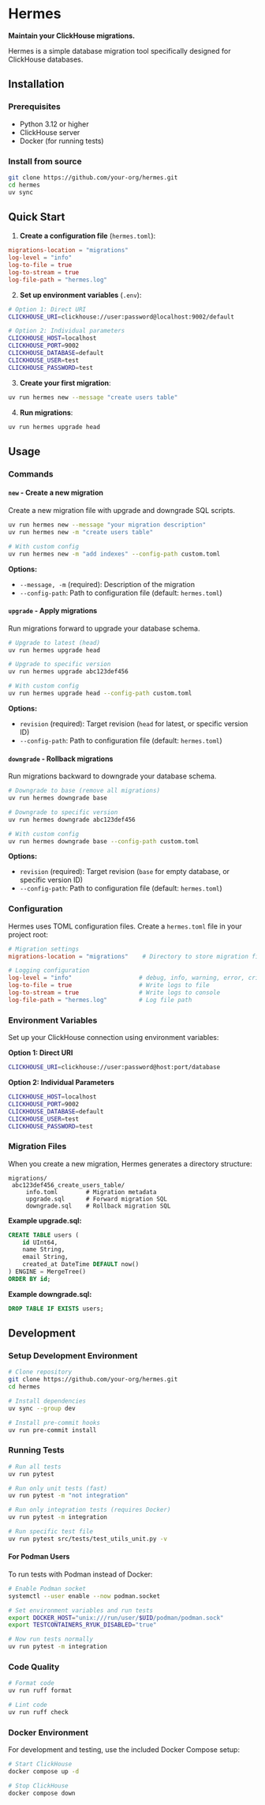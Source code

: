# Hermes

**Maintain your ClickHouse migrations.**

Hermes is a simple database migration tool specifically designed for ClickHouse databases.

## Installation

### Prerequisites

- Python 3.12 or higher
- ClickHouse server
- Docker (for running tests)

### Install from source

```bash
git clone https://github.com/your-org/hermes.git
cd hermes
uv sync
```

## Quick Start

1. **Create a configuration file** (`hermes.toml`):

```toml
migrations-location = "migrations"
log-level = "info"
log-to-file = true
log-to-stream = true
log-file-path = "hermes.log"
```

2. **Set up environment variables** (`.env`):

```bash
# Option 1: Direct URI
CLICKHOUSE_URI=clickhouse://user:password@localhost:9002/default

# Option 2: Individual parameters
CLICKHOUSE_HOST=localhost
CLICKHOUSE_PORT=9002
CLICKHOUSE_DATABASE=default
CLICKHOUSE_USER=test
CLICKHOUSE_PASSWORD=test
```

3. **Create your first migration**:

```bash
uv run hermes new --message "create users table"
```

4. **Run migrations**:

```bash
uv run hermes upgrade head
```

## Usage

### Commands

#### `new` - Create a new migration

Create a new migration file with upgrade and downgrade SQL scripts.

```bash
uv run hermes new --message "your migration description"
uv run hermes new -m "create users table"

# With custom config
uv run hermes new -m "add indexes" --config-path custom.toml
```

**Options:**

- `--message, -m` (required): Description of the migration
- `--config-path`: Path to configuration file (default: `hermes.toml`)

#### `upgrade` - Apply migrations

Run migrations forward to upgrade your database schema.

```bash
# Upgrade to latest (head)
uv run hermes upgrade head

# Upgrade to specific version
uv run hermes upgrade abc123def456

# With custom config
uv run hermes upgrade head --config-path custom.toml
```

**Options:**

- `revision` (required): Target revision (`head` for latest, or specific version ID)
- `--config-path`: Path to configuration file (default: `hermes.toml`)

#### `downgrade` - Rollback migrations

Run migrations backward to downgrade your database schema.

```bash
# Downgrade to base (remove all migrations)
uv run hermes downgrade base

# Downgrade to specific version
uv run hermes downgrade abc123def456

# With custom config
uv run hermes downgrade base --config-path custom.toml
```

**Options:**

- `revision` (required): Target revision (`base` for empty database, or specific version ID)
- `--config-path`: Path to configuration file (default: `hermes.toml`)

### Configuration

Hermes uses TOML configuration files. Create a `hermes.toml` file in your project root:

```toml
# Migration settings
migrations-location = "migrations"    # Directory to store migration files

# Logging configuration
log-level = "info"                   # debug, info, warning, error, critical
log-to-file = true                   # Write logs to file
log-to-stream = true                 # Write logs to console
log-file-path = "hermes.log"         # Log file path
```

### Environment Variables

Set up your ClickHouse connection using environment variables:

**Option 1: Direct URI**

```bash
CLICKHOUSE_URI=clickhouse://user:password@host:port/database
```

**Option 2: Individual Parameters**

```bash
CLICKHOUSE_HOST=localhost
CLICKHOUSE_PORT=9002
CLICKHOUSE_DATABASE=default
CLICKHOUSE_USER=test
CLICKHOUSE_PASSWORD=test
```

### Migration Files

When you create a new migration, Hermes generates a directory structure:

```
migrations/
 abc123def456_create_users_table/
     info.toml        # Migration metadata
     upgrade.sql      # Forward migration SQL
     downgrade.sql    # Rollback migration SQL
```

**Example upgrade.sql:**

```sql
CREATE TABLE users (
    id UInt64,
    name String,
    email String,
    created_at DateTime DEFAULT now()
) ENGINE = MergeTree()
ORDER BY id;
```

**Example downgrade.sql:**

```sql
DROP TABLE IF EXISTS users;
```

## Development

### Setup Development Environment

```bash
# Clone repository
git clone https://github.com/your-org/hermes.git
cd hermes

# Install dependencies
uv sync --group dev

# Install pre-commit hooks
uv run pre-commit install
```

### Running Tests

```bash
# Run all tests
uv run pytest

# Run only unit tests (fast)
uv run pytest -m "not integration"

# Run only integration tests (requires Docker)
uv run pytest -m integration

# Run specific test file
uv run pytest src/tests/test_utils_unit.py -v
```

#### For Podman Users

To run tests with Podman instead of Docker:

```bash
# Enable Podman socket
systemctl --user enable --now podman.socket

# Set environment variables and run tests
export DOCKER_HOST="unix:///run/user/$UID/podman/podman.sock"
export TESTCONTAINERS_RYUK_DISABLED="true"

# Now run tests normally
uv run pytest -m integration
```

### Code Quality

```bash
# Format code
uv run ruff format

# Lint code
uv run ruff check
```

### Docker Environment

For development and testing, use the included Docker Compose setup:

```bash
# Start ClickHouse
docker compose up -d

# Stop ClickHouse
docker compose down
```
